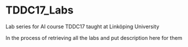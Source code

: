 # TDDC17_Labs
Lab series for AI course TDDC17 taught at Linköping University

In the process of retrieving all the labs and put description here for them
